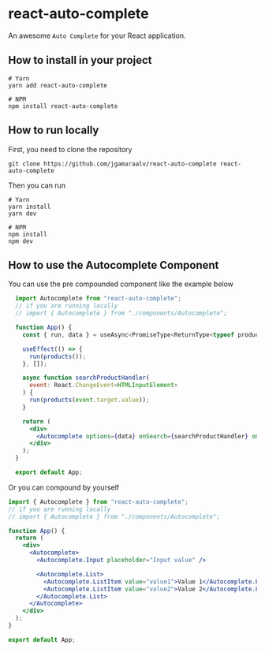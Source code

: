 # react-auto-complete

An awesome `Auto Complete` for your React application.

## How to install in your project

```
# Yarn
yarn add react-auto-complete

# NPM
npm install react-auto-complete
```

## How to run locally

First, you need to clone the repository

```
git clone https://github.com/jgamaraalv/react-auto-complete react-auto-complete
```

Then you can run

```
# Yarn
yarn install
yarn dev

# NPM
npm install
npm dev
```

## How to use the Autocomplete Component

You can use the pre compounded component like the example below

```jsx
  import Autocomplete from "react-auto-complete";
  // if you are running locally
  // import { Autocomplete } from "./components/Autocomplete";

  function App() {
    const { run, data } = useAsync<PromiseType<ReturnType<typeof products>>>();

    useEffect(() => {
      run(products());
    }, []);

    async function searchProductHandler(
      event: React.ChangeEvent<HTMLInputElement>
    ) {
      run(products(event.target.value));
    }

    return (
      <div>
        <Autocomplete options={data} onSearch={searchProductHandler} onOptionSelected={(selectedValue) => console.log(selectedValue)} />
      </div>
    );
  }

  export default App;
```

Or you can compound by yourself

```jsx
import { Autocomplete } from "react-auto-complete";
// if you are running locally
// import { Autocomplete } from "./components/Autocomplete";

function App() {
  return (
    <div>
      <Autocomplete>
        <Autocomplete.Input placeholder="Input value" />

        <Autocomplete.List>
          <Autocomplete.ListItem value="value1">Value 1</Autocomplete.ListItem>
          <Autocomplete.ListItem value="value2">Value 2</Autocomplete.ListItem>
        </Autocomplete.List>
      </Autocomplete>
    </div>
  );
}

export default App;
```
